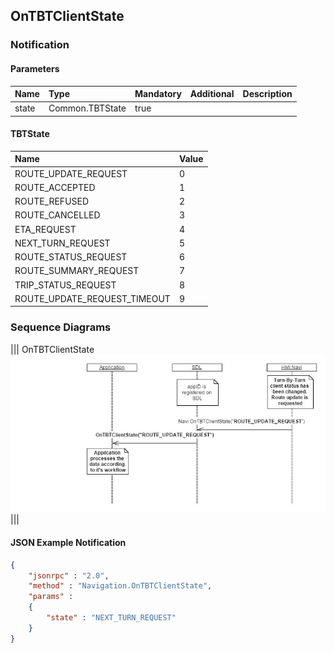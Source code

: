 ## OnTBTClientState


### Notification

#### Parameters

|Name|Type|Mandatory|Additional|Description|
|:---|:---|:--------|:---------|:----------|
|state|Common.TBTState|true|||

#### TBTState

|Name|Value|
|:---|:----|
|ROUTE_UPDATE_REQUEST|0|
|ROUTE_ACCEPTED|1|
|ROUTE_REFUSED|2|
|ROUTE_CANCELLED|3|
|ETA_REQUEST|4|
|NEXT_TURN_REQUEST|5|
|ROUTE_STATUS_REQUEST|6|
|ROUTE_SUMMARY_REQUEST|7|
|TRIP_STATUS_REQUEST|8|
|ROUTE_UPDATE_REQUEST_TIMEOUT|9|

### Sequence Diagrams
|||
OnTBTClientState
![OnTBTClientState](./assets/OnTBTClientState.jpg)
|||

#### JSON Example Notification
```json
{
	"jsonrpc" : "2.0",
	"method" : "Navigation.OnTBTClientState",
	"params" :  
	{
		"state" : "NEXT_TURN_REQUEST"
	}
}
```
